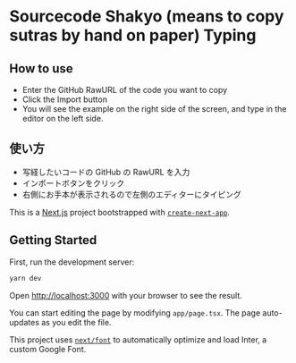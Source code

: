 # Sourcecode Shakyo (means to copy sutras by hand on paper) Typing

## How to use
- Enter the GitHub RawURL of the code you want to copy
- Click the Import button
- You will see the example on the right side of the screen, and type in the editor on the left side.

## 使い方

- 写経したいコードの GitHub の RawURL を入力
- インポートボタンをクリック
- 右側にお手本が表示されるので左側のエディターにタイピング

This is a [Next.js](https://nextjs.org/) project bootstrapped with [`create-next-app`](https://github.com/vercel/next.js/tree/canary/packages/create-next-app).

## Getting Started

First, run the development server:

```bash
yarn dev
```

Open [http://localhost:3000](http://localhost:3000) with your browser to see the result.

You can start editing the page by modifying `app/page.tsx`. The page auto-updates as you edit the file.

This project uses [`next/font`](https://nextjs.org/docs/basic-features/font-optimization) to automatically optimize and load Inter, a custom Google Font.